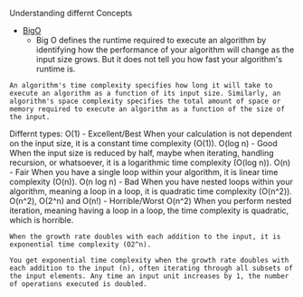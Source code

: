 Understanding differnt Concepts
* [BigO](https://www.freecodecamp.org/news/big-o-cheat-sheet-time-complexity-chart/)
  * Big O defines the runtime required to execute an algorithm by identifying how the performance of your algorithm will change as the input size grows. But it does not tell you how fast your algorithm's runtime is.
```
An algorithm's time complexity specifies how long it will take to execute an algorithm as a function of its input size. Similarly, an algorithm's space complexity specifies the total amount of space or memory required to execute an algorithm as a function of the size of the input.
```

Differnt types:
O(1) - Excellent/Best
    When your calculation is not dependent on the input size, it is a constant time complexity (O(1)).
O(log n) - Good
    When the input size is reduced by half, maybe when iterating, handling recursion, or whatsoever, it is a logarithmic time complexity (O(log n)).
O(n) - Fair
    When you have a single loop within your algorithm, it is linear time complexity (O(n)).
O(n log n) - Bad
    When you have nested loops within your algorithm, meaning a loop in a loop, it is quadratic time complexity (O(n^2)).
O(n^2), O(2^n) and O(n!) - Horrible/Worst
    O(n^2) When you perform nested iteration, meaning having a loop in a loop, the time complexity is quadratic, which is horrible.

    When the growth rate doubles with each addition to the input, it is exponential time complexity (O2^n).
    
    You get exponential time complexity when the growth rate doubles with each addition to the input (n), often iterating through all subsets of the input elements. Any time an input unit increases by 1, the number of operations executed is doubled.